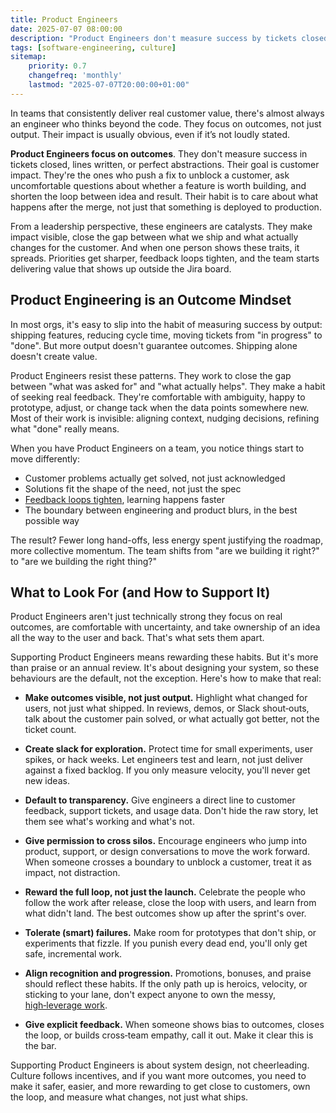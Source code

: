 ```yaml
---
title: Product Engineers
date: 2025-07-07 08:00:00
description: "Product Engineers don't measure success by tickets closed or code merged they're focused on outcomes. This mindset is the real multiplier for teams that consistently deliver customer value."
tags: [software-engineering, culture]
sitemap:
    priority: 0.7
    changefreq: 'monthly'
    lastmod: "2025-07-07T20:00:00+01:00"
---
```


In teams that consistently deliver real customer value, there's almost always an engineer who thinks beyond the code. They focus on outcomes, not just output. Their impact is usually obvious, even if it’s not loudly stated.

**Product Engineers focus on outcomes**. They don't measure success in tickets closed, lines written, or perfect abstractions. Their goal is customer impact. They're the ones who push a fix to unblock a customer, ask uncomfortable questions about whether a feature is worth building, and shorten the loop between idea and result. Their habit is to care about what happens after the merge, not just that something is deployed to production.

From a leadership perspective, these engineers are catalysts. They make impact visible, close the gap between what we ship and what actually changes for the customer. And when one person shows these traits, it spreads. Priorities get sharper, feedback loops tighten, and the team starts delivering value that shows up outside the Jira board.

## Product Engineering is an Outcome Mindset

In most orgs, it's easy to slip into the habit of measuring success by output: shipping features, reducing cycle time, moving tickets from "in progress" to "done". But more output doesn't guarantee outcomes. Shipping alone doesn't create value.

Product Engineers resist these patterns. They work to close the gap between "what was asked for" and "what actually helps". They make a habit of seeking real feedback. They're comfortable with ambiguity, happy to prototype, adjust, or change tack when the data points somewhere new. Most of their work is invisible: aligning context, nudging decisions, refining what "done" really means.

When you have Product Engineers on a team, you notice things start to move differently:

- Customer problems actually get solved, not just acknowledged
- Solutions fit the shape of the need, not just the spec
- [Feedback loops tighten](/optimising-teams-with-theory-of-constraints), learning happens faster
- The boundary between engineering and product blurs, in the best possible way

The result? Fewer long hand-offs, less energy spent justifying the roadmap, more collective momentum. The team shifts from "are we building it right?" to "are we building the right thing?"

## What to Look For (and How to Support It)

Product Engineers aren't just technically strong they focus on real outcomes, are comfortable with uncertainty, and take ownership of an idea all the way to the user and back. That's what sets them apart.

Supporting Product Engineers means rewarding these habits. But it's more than praise or an annual review. It's about designing your system, so these behaviours are the default, not the exception. Here's how to make that real:

- **Make outcomes visible, not just output.** Highlight what changed for users, not just what shipped. In reviews, demos, or Slack shout‑outs, talk about the customer pain solved, or what actually got better, not the ticket count.

- **Create slack for exploration.** Protect time for small experiments, user spikes, or hack weeks. Let engineers test and learn, not just deliver against a fixed backlog. If you only measure velocity, you'll never get new ideas.

- **Default to transparency.** Give engineers a direct line to customer feedback, support tickets, and usage data. Don't hide the raw story, let them see what's working and what's not.

- **Give permission to cross silos.** Encourage engineers who jump into product, support, or design conversations to move the work forward. When someone crosses a boundary to unblock a customer, treat it as impact, not distraction.

- **Reward the full loop, not just the launch.** Celebrate the people who follow the work after release, close the loop with users, and learn from what didn't land. The best outcomes show up after the sprint's over.

- **Tolerate (smart) failures.** Make room for prototypes that don't ship, or experiments that fizzle. If you punish every dead end, you'll only get safe, incremental work.

- **Align recognition and progression.** Promotions, bonuses, and praise should reflect these habits. If the only path up is heroics, velocity, or sticking to your lane, don't expect anyone to own the messy, [high‑leverage work](/doing-leveraged-work).

- **Give explicit feedback.** When someone shows bias to outcomes, closes the loop, or builds cross‑team empathy, call it out. Make it clear this is the bar.

Supporting Product Engineers is about system design, not cheerleading. Culture follows incentives, and if you want more outcomes, you need to make it safer, easier, and more rewarding to get close to customers, own the loop, and measure what changes, not just what ships.
